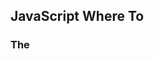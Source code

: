 ## JavaScript Where To

### The <script> Tag

In HTML, JavaScript code is inserted between `<script>` and `</script>` tags.

```javascript
<script>
document.getElementById("demo").innerHTML = "My First JavaScript";
</script>
```



### JavaScript in <head> or <body>

Scripts can be placed in the `<body>`, or in the `<head>` section of an HTML page, or in both.



### External JavaScript

```html
<script src="myScript.js"></script>
```

To add several script files to one page - use several script tags:

```html
<script src="myScript1.js"></script>
<script src="myScript2.js"></script>
```



## JavaScript Output

* Writing into an HTML element, using `innerHTML`.
* Writing into the HTML output using `document.write()`.
* Writing into an alert box, using `window.alert()`.
* 









